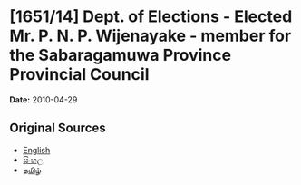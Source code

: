 # [1651/14] Dept. of Elections - Elected Mr. P. N. P. Wijenayake - member for the Sabaragamuwa Province Provincial Council

**Date:** 2010-04-29

## Original Sources

- [English](https://documents.gov.lk/view/extra-gazettes/2010/4/1651-14_E.pdf)
- [සිංහල](https://documents.gov.lk/view/extra-gazettes/2010/4/1651-14_S.pdf)
- [தமிழ்](https://documents.gov.lk/view/extra-gazettes/2010/4/1651-14_T.pdf)
